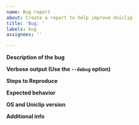 ```yaml
---
name: Bug report
about: Create a report to help improve Uniclip
title: 'Bug: '
labels: bug
assignees: ''

---
```


<!--You can remove parts which do not apply-->

**Description of the bug**

**Verbose output (Use the `--debug` option)**

**Steps to Reproduce**

**Expected behavior**

**OS and Uniclip version**

**Additional info**
